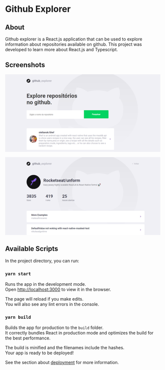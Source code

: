 
# Github Explorer

## About

Github explorer is a React.js application that can be used to explore information about repositories available on github.
This project was developed to learn more about React.js and Typescript.

## Screenshots

![GithubExplorerMain](/screenshots/GihubExplorerMain.png?raw=true "Main page")

![GithubExplorerRepo](/screenshots/GithubExplorerRepo.png?raw=true "Dashboard")

## Available Scripts

In the project directory, you can run:

### `yarn start`

Runs the app in the development mode.<br />
Open [http://localhost:3000](http://localhost:3000) to view it in the browser.

The page will reload if you make edits.<br />
You will also see any lint errors in the console.

### `yarn build`

Builds the app for production to the `build` folder.<br />
It correctly bundles React in production mode and optimizes the build for the best performance.

The build is minified and the filenames include the hashes.<br />
Your app is ready to be deployed!

See the section about [deployment](https://facebook.github.io/create-react-app/docs/deployment) for more information.


